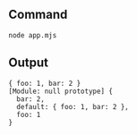 ## Command

```
node app.mjs
```

## Output

```
{ foo: 1, bar: 2 }
[Module: null prototype] {
  bar: 2,
  default: { foo: 1, bar: 2 },
  foo: 1
}
```
